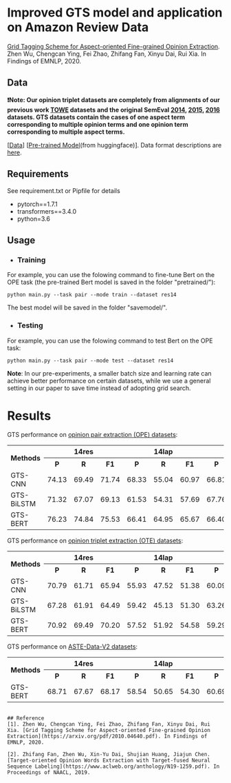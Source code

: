 # Improved GTS model and application on Amazon Review Data

[Grid Tagging Scheme for Aspect-oriented Fine-grained Opinion Extraction](https://arxiv.org/pdf/2010.04640.pdf). Zhen Wu, Chengcan Ying, Fei Zhao, Zhifang Fan, Xinyu Dai, Rui Xia. In Findings of EMNLP, 2020.

## Data
**❗Note: Our opinion triplet datasets are completely from alignments of our previous work [TOWE](https://www.aclweb.org/anthology/N19-1259/) datasets and the original SemEval [2014](https://www.aclweb.org/anthology/S14-2004/), [2015](https://www.aclweb.org/anthology/S15-2082/), [2016](https://www.aclweb.org/anthology/S16-1002/) datasets. GTS datasets contain the cases of one aspect term corresponding to multiple opinion terms and one opinion term corresponding to multiple aspect terms.**

[[Data](https://github.com/NJUNLP/GTS/tree/main/data)]   [[Pre-trained Model](https://drive.google.com/drive/folders/15HZun7FeObpNaJF1gwrJxn2H6e28LPZY?usp=sharing)(from huggingface)]. Data format descriptions are [here](https://github.com/NJUNLP/GTS/blob/main/data/datareadme.md).

## Requirements
See requirement.txt or Pipfile for details
* pytorch==1.7.1
* transformers==3.4.0
* python=3.6

## Usage
- ### Training
For example, you can use the folowing command to fine-tune Bert on the OPE task (the pre-trained Bert model is saved in the folder "pretrained/"):
```
python main.py --task pair --mode train --dataset res14
```
The best model will be saved in the folder "savemodel/".

- ### Testing
For example, you can use the folowing command to test Bert on the OPE task:
```
python main.py --task pair --mode test --dataset res14
```

**Note**: In our pre-experiments, a smaller batch size and learning rate can achieve better performance on certain datasets, while we use a general setting in our paper to save time instead of adopting grid search.

# Results
GTS performance on [opinion pair extraction (OPE) datasets](https://github.com/NJUNLP/GTS/tree/main/data):
<table>
	<tr>
	    <th rowspan="2">Methods</th>
	    <th colspan="3">14res</th>
	    <th colspan="3">14lap</th>
      <th colspan="3">15res</th>
      <th colspan="3">16res</th>  
	</tr >
  <tr >
	    <th>P</th>
	    <th>R</th>
	    <th>F1</th>
      <th>P</th>
	    <th>R</th>
	    <th>F1</th>
      <th>P</th>
	    <th>R</th>
	    <th>F1</th>
      <th>P</th>
	    <th>R</th>
	    <th>F1</th>
	</tr>
	<tr >
	    <td>GTS-CNN</td>
	    <td>74.13</td>
	    <td>69.49</td>
      <td>71.74</td>
      <td>68.33</td>
      <td>55.04</td>
      <td>60.97</td>
      <td>66.81</td>
      <td>61.34</td>
      <td>63.96</td>
      <td>70.48</td>
      <td>72.39</td>
      <td>71.42</td>
	</tr>
  <tr >
	    <td>GTS-BiLSTM</td>
	    <td>71.32</td>
	    <td>67.07</td>
      <td>69.13</td>
      <td>61.53</td>
      <td>54.31</td>
      <td>57.69</td>
      <td>67.76</td>
      <td>63.19</td>
      <td>65.39</td>
      <td>70.32</td>
      <td>70.46</td>
      <td>70.39</td>
	</tr>
  <tr >
	    <td>GTS-BERT</td>
	    <td>76.23</td>
	    <td>74.84</td>
      <td>75.53</td>
      <td>66.41</td>
      <td>64.95</td>
      <td>65.67</td>
      <td>66.40</td>
      <td>68.71</td>
      <td>67.53</td>
      <td>71.70</td>
      <td>77.79</td>
      <td>74.62</td>
	</tr>
</table>

GTS performance on [opinion triplet extraction (OTE) datasets](https://github.com/NJUNLP/GTS/tree/main/data):
<table>
	<tr>
	    <th rowspan="2">Methods</th>
	    <th colspan="3">14res</th>
	    <th colspan="3">14lap</th>
      <th colspan="3">15res</th>
      <th colspan="3">16res</th>  
	</tr >
  <tr >
	    <th>P</th>
	    <th>R</th>
	    <th>F1</th>
      <th>P</th>
	    <th>R</th>
	    <th>F1</th>
      <th>P</th>
	    <th>R</th>
	    <th>F1</th>
      <th>P</th>
	    <th>R</th>
	    <th>F1</th>
	</tr>
	<tr >
	  <td>GTS-CNN</td>
	  <td>70.79</td>
	  <td>61.71</td>
      <td>65.94</td>
      <td>55.93</td>
      <td>47.52</td>
      <td>51.38</td>
      <td>60.09</td>
      <td>53.57</td>
      <td>56.64</td>
      <td>62.63</td>
      <td>66.98</td>
      <td>64.73</td>
	</tr>
  <tr >
	  <td>GTS-BiLSTM</td>
	  <td>67.28</td>
	  <td>61.91</td>
      <td>64.49</td>
      <td>59.42</td>
      <td>45.13</td>
      <td>51.30</td>
      <td>63.26</td>
      <td>50.71</td>
      <td>56.29</td>
      <td>66.07</td>
      <td>65.05</td>
      <td>65.56</td>
	</tr>
  <tr >
	  <td>GTS-BERT</td>
	  <td>70.92</td>
	  <td>69.49</td>
      <td>70.20</td>
      <td>57.52</td>
      <td>51.92</td>
      <td>54.58</td>
      <td>59.29</td>
      <td>58.07</td>
      <td>58.67</td>
      <td>68.58</td>
      <td>66.60</td>
      <td>67.58</td>
	</tr>
</table>

GTS performance on [ASTE-Data-V2 datasets](https://arxiv.org/pdf/2010.02609.pdf):
<table>
	<tr>
	    <th rowspan="2">Methods</th>
	    <th colspan="3">14res</th>
	    <th colspan="3">14lap</th>
      <th colspan="3">15res</th>
      <th colspan="3">16res</th>  
	</tr >
  <tr >
	    <th>P</th>
	    <th>R</th>
	    <th>F1</th>
      <th>P</th>
	    <th>R</th>
	    <th>F1</th>
      <th>P</th>
	    <th>R</th>
	    <th>F1</th>
      <th>P</th>
	    <th>R</th>
	    <th>F1</th>
	</tr>
	<tr >
	  <td>GTS-BERT</td>
	  <td>68.71</td>
	  <td>67.67</td>
      <td>68.17</td>
      <td>58.54</td>
      <td>50.65</td>
      <td>54.30</td>
      <td>60.69</td>
      <td>60.54</td>
      <td>60.61</td>
      <td>67.39</td>
      <td>66.73</td>
      <td>67.06</td>
	</tr>
</table>
    
```

## Reference
[1]. Zhen Wu, Chengcan Ying, Fei Zhao, Zhifang Fan, Xinyu Dai, Rui Xia. [Grid Tagging Scheme for Aspect-oriented Fine-grained Opinion Extraction](https://arxiv.org/pdf/2010.04640.pdf). In Findings of EMNLP, 2020.

[2]. Zhifang Fan, Zhen Wu, Xin-Yu Dai, Shujian Huang, Jiajun Chen. [Target-oriented Opinion Words Extraction with Target-fused Neural Sequence Labeling](https://www.aclweb.org/anthology/N19-1259.pdf). In Proceedings of NAACL, 2019.
